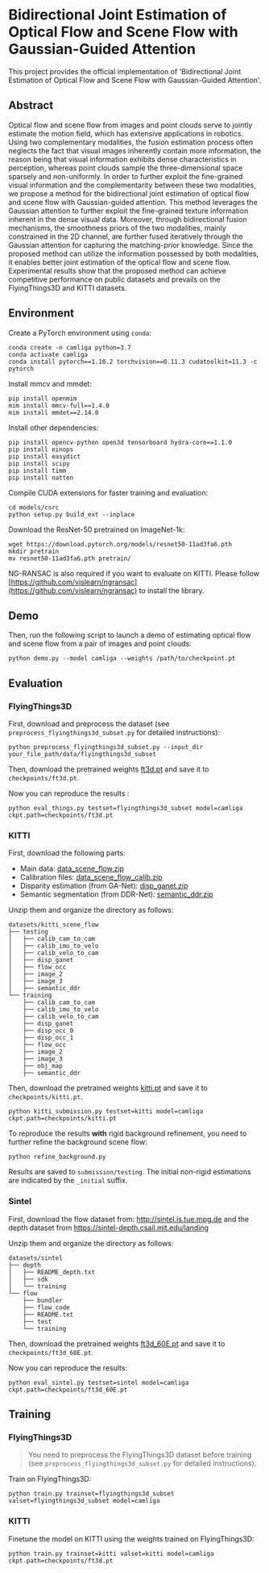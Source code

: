 # Bidirectional Joint Estimation of Optical Flow and Scene Flow with Gaussian-Guided Attention

This project provides the official implementation of 'Bidirectional Joint Estimation of Optical Flow and Scene Flow with Gaussian-Guided Attention'.

## Abstract
Optical flow and scene flow from images and point clouds serve to jointly estimate the motion field, which has extensive applications in robotics. Using two complementary modalities, the fusion estimation process often neglects the fact that visual images inherently contain more information, the reason being that visual information exhibits dense characteristics in perception, whereas point clouds sample the three-dimensional space sparsely and non-uniformly. In order to further exploit the fine-grained visual information and the complementarity between these two modalities, we propose a method for the bidirectional joint estimation of optical flow and scene flow with Gaussian-guided attention. This method leverages the Gaussian attention to further exploit the fine-grained texture information inherent in the dense visual data. Moreover, through bidirectional fusion mechanisms, the smoothness priors of the two modalities, mainly constrained in the 2D channel, are further fused iteratively through the Gaussian attention for capturing the matching-prior knowledge. Since the proposed method can utilize the information possessed by both modalities, it enables better joint estimation of the optical flow and scene flow. Experimental results show that the proposed method can achieve competitive performance on public datasets and prevails on the FlyingThings3D and KITTI datasets.

## Environment

Create a PyTorch environment using `conda`:

```
conda create -n camliga python=3.7
conda activate camliga
conda install pytorch==1.10.2 torchvision==0.11.3 cudatoolkit=11.3 -c pytorch
```

Install mmcv and mmdet:

```
pip install openmim
mim install mmcv-full==1.4.0
mim install mmdet==2.14.0
```

Install other dependencies:

```
pip install opencv-python open3d tensorboard hydra-core==1.1.0
pip install einops
pip install easydict
pip install scipy
pip install timm
pip install natten
```

Compile CUDA extensions for faster training and evaluation:

```
cd models/csrc
python setup.py build_ext --inplace
```

Download the ResNet-50 pretrained on ImageNet-1k:

```
wget https://download.pytorch.org/models/resnet50-11ad3fa6.pth
mkdir pretrain
mv resnet50-11ad3fa6.pth pretrain/
```

NG-RANSAC is also required if you want to evaluate on KITTI. Please follow [https://github.com/vislearn/ngransac](https://github.com/vislearn/ngransac) to install the library.

## Demo

Then, run the following script to launch a demo of estimating optical flow and scene flow from a pair of images and point clouds:

```
python demo.py --model camliga --weights /path/to/checkpoint.pt
```

## Evaluation

### FlyingThings3D

First, download and preprocess the dataset (see `preprocess_flyingthings3d_subset.py` for detailed instructions):

```
python preprocess_flyingthings3d_subset.py --input_dir your_file_path/data/flyingthings3d_subset
```

Then, download the pretrained weights [ft3d.pt](https://drive.google.com/file/d/1KbGQagoVlPwVf94p62iqVQ9oituMXOUx/view?usp=drive_link) and save it to `checkpoints/ft3d.pt`.

Now you can reproduce the results :

```
python eval_things.py testset=flyingthings3d_subset model=camliga ckpt.path=checkpoints/ft3d.pt
```

### KITTI

First, download the following parts:

* Main data: [data_scene_flow.zip](https://s3.eu-central-1.amazonaws.com/avg-kitti/data_scene_flow.zip)
* Calibration files: [data_scene_flow_calib.zip](https://s3.eu-central-1.amazonaws.com/avg-kitti/data_scene_flow_calib.zip)
* Disparity estimation (from GA-Net): [disp_ganet.zip](https://drive.google.com/file/d/1ieFpOVzqCzT8TXNk1zm2d9RLkrcaI78o/view?usp=sharing)
* Semantic segmentation (from DDR-Net): [semantic_ddr.zip](https://drive.google.com/file/d/1dVSJeE9BBmVv2rCe5TR0PVanEv2WzwIy/view?usp=sharing)

Unzip them and organize the directory as follows:

```
datasets/kitti_scene_flow
├── testing
│   ├── calib_cam_to_cam
│   ├── calib_imu_to_velo
│   ├── calib_velo_to_cam
│   ├── disp_ganet
│   ├── flow_occ
│   ├── image_2
│   ├── image_3
│   ├── semantic_ddr
└── training
    ├── calib_cam_to_cam
    ├── calib_imu_to_velo
    ├── calib_velo_to_cam
    ├── disp_ganet
    ├── disp_occ_0
    ├── disp_occ_1
    ├── flow_occ
    ├── image_2
    ├── image_3
    ├── obj_map
    ├── semantic_ddr
```

Then, download the pretrained weights [kitti.pt](https://drive.google.com/file/d/15omp0R7W3iRBABC-prLcw599mnC-ovCI/view?usp=drive_link) and save it to `checkpoints/kitti.pt`.


```
python kitti_submission.py testset=kitti model=camliga ckpt.path=checkpoints/kitti.pt
```

To reproduce the results **with** rigid background refinement, you need to further refine the background scene flow:

```
python refine_background.py
```

Results are saved to `submission/testing`. The initial non-rigid estimations are indicated by the `_initial` suffix.

### Sintel

First, download the flow dataset from: http://sintel.is.tue.mpg.de and the depth dataset from https://sintel-depth.csail.mit.edu/landing

Unzip them and organize the directory as follows:

```
datasets/sintel
├── depth
│   ├── README_depth.txt
│   ├── sdk
│   └── training
└── flow
    ├── bundler
    ├── flow_code
    ├── README.txt
    ├── test
    └── training
```

Then, download the pretrained weights [ft3d_60E.pt](https://drive.google.com/file/d/1MBZj4A04U7oEbMWa_7TSk6GGx5H6sr9x/view?usp=drive_link) and save it to `checkpoints/ft3d_60E.pt`.

Now you can reproduce the results:

```
python eval_sintel.py testset=sintel model=camliga ckpt.path=checkpoints/ft3d_60E.pt
```

## Training

### FlyingThings3D

> You need to preprocess the FlyingThings3D dataset before training (see `preprocess_flyingthings3d_subset.py` for detailed instructions).

Train on FlyingThings3D:

```
python train.py trainset=flyingthings3d_subset valset=flyingthings3d_subset model=camliga
```

### KITTI

Finetune the model on KITTI using the weights trained on FlyingThings3D:

```
python train.py trainset=kitti valset=kitti model=camliga ckpt.path=checkpoints/ft3d.pt
```

